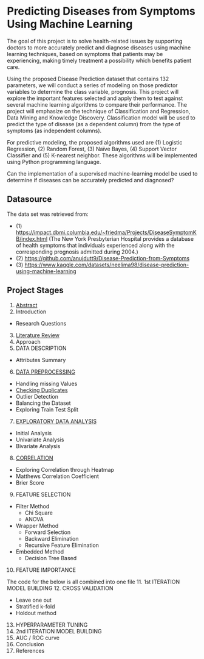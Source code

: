 # Predicting Diseases from Symptoms Using Machine Learning

The goal of this project is to solve health-related issues by supporting doctors to more accurately predict and diagnose diseases using machine learning techniques, based on symptoms that patients may be experiencing, making timely treatment a possibility which benefits patient care. 

Using the proposed Disease Prediction dataset that contains 132 parameters, we will conduct a series of modeling on those predictor variables to determine the class variable, prognosis. This project will explore the important features selected and apply them to test against several machine learning algorithms to compare their performance. 
The project will emphasize on the technique of Classification and Regression, Data Mining and Knowledge Discovery. Classification model will be used to predict the type of disease (as a dependent column) from the type of symptoms (as independent columns). 

For predictive modeling, the proposed algorithms used are (1) Logistic Regression, (2) Random Forest, (3) Naïve Bayes, (4) Support Vector Classifier and (5) K-nearest neighbor. These algorithms will be implemented using Python programming language. 

Can the implementation of a supervised machine-learning model be used to determine if diseases can be accurately predicted and diagnosed? 

## Datasource

The data set was retrieved from: 
- (1) https://impact.dbmi.columbia.edu/~friedma/Projects/DiseaseSymptomKB/index.html (The New York Presbyterian Hospital provides a database of health symptoms that individuals experienced along with the corresponding prognosis admitted during 2004.) 
- (2) https://github.com/anujdutt9/Disease-Prediction-from-Symptoms 
- (3) https://www.kaggle.com/datasets/neelima98/disease-prediction-using-machine-learning 

##  Project Stages

1.	[Abstract](https://github.com/DA-CIND/CIND820/blob/main/Abstract%20-%20Revised.pdf) 
2.	Introduction
  * Research Questions
3. [Literature Review](https://github.com/DA-CIND/CIND820/blob/main/Literature%20Review.pdf)
4.	Approach
5.	DATA DESCRIPTION
 *  Attributes Summary
6.	[DATA PREPROCESSING](https://github.com/DA-CIND/CIND820/blob/main/Data%20Preprocessing.ipynb)
  * Handling missing Values
  * [Checking Duplicates](https://github.com/DA-CIND/CIND820/blob/main/Duplicate%20Check.ipynb)
  * Outlier Detection
  * Balancing the Dataset
  * Exploring Train Test Split
7. [EXPLORATORY DATA ANALYSIS](https://github.com/DA-CIND/CIND820/blob/main/EDA(EXPLORATORY%20DATA%20ANALYSIS)-Final.ipynb)
  * Initial Analysis
  * Univariate Analysis
  * Bivariate Analysis
8.	[CORRELATION](https://github.com/DA-CIND/CIND820/blob/main/Exploring%20Correlation.ipynb)
  * Exploring Correlation through Heatmap
  * Matthews Correlation Coefficient
  * Brier Score
9.	FEATURE SELECTION
  * Filter Method
    * Chi Square
    * ANOVA
  * Wrapper Method
    * Forward Selection
    * Backward Elimination
    * Recursive Feature Elimination
  * Embedded Method
    * Decision Tree Based
10.	FEATURE IMPORTANCE

The code for the below is all combined into one file
11.	1st ITERATION MODEL BUILDING
12.	CROSS VALIDATION
  * Leave one out
  * Stratified k-fold
  * Holdout method
13.	HYPERPARAMETER TUNING
14.	2nd ITERATION MODEL BUILDING
15.	AUC / ROC curve
16.	Conclusion
17.	References
